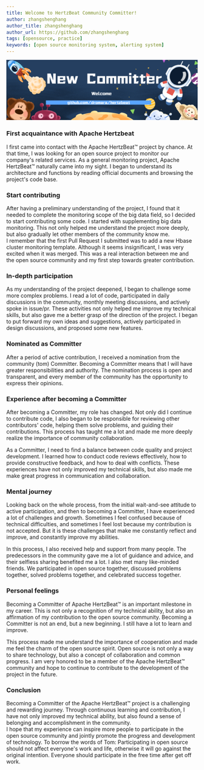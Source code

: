 ```yaml
---
title: Welcome to HertzBeat Community Committer!
author: zhangshenghang
author_title: zhangshenghang
author_url: https://github.com/zhangshenghang
tags: [opensource, practice]
keywords: [open source monitoring system, alerting system]
---
```


![HertzBeat](/img/blog/new-committer.png)

### First acquaintance with Apache Hertzbeat

I first came into contact with the Apache HertzBeat™ project by chance. At that time, I was looking for an open source project to monitor our company's related services. As a general monitoring project, Apache HertzBeat™ naturally came into my sight. I began to understand its architecture and functions by reading official documents and browsing the project's code base.

### Start contributing

After having a preliminary understanding of the project, I found that it needed to complete the monitoring scope of the big data field, so I decided to start contributing some code. I started with supplementing big data monitoring. This not only helped me understand the project more deeply, but also gradually let other members of the community know me.  
I remember that the first Pull Request I submitted was to add a new Hbase cluster monitoring template. Although it seems insignificant, I was very excited when it was merged. This was a real interaction between me and the open source community and my first step towards greater contribution.

### In-depth participation

As my understanding of the project deepened, I began to challenge some more complex problems. I read a lot of code, participated in daily discussions in the community, monthly meeting discussions, and actively spoke in issue/pr. These activities not only helped me improve my technical skills, but also gave me a better grasp of the direction of the project. I began to put forward my own ideas and suggestions, actively participated in design discussions, and proposed some new features.

### Nominated as Committer

After a period of active contribution, I received a nomination from the community (tom) Committer. Becoming a Committer means that I will have greater responsibilities and authority. The nomination process is open and transparent, and every member of the community has the opportunity to express their opinions.

### Experience after becoming a Committer

After becoming a Committer, my role has changed. Not only did I continue to contribute code, I also began to be responsible for reviewing other contributors' code, helping them solve problems, and guiding their contributions. This process has taught me a lot and made me more deeply realize the importance of community collaboration.

As a Committer, I need to find a balance between code quality and project development. I learned how to conduct code reviews effectively, how to provide constructive feedback, and how to deal with conflicts. These experiences have not only improved my technical skills, but also made me make great progress in communication and collaboration.

### Mental journey

Looking back on the whole process, from the initial wait-and-see attitude to active participation, and then to becoming a Committer, I have experienced a lot of challenges and growth. Sometimes I feel confused because of technical difficulties, and sometimes I feel lost because my contribution is not accepted. But it is these challenges that make me constantly reflect and improve, and constantly improve my abilities.

In this process, I also received help and support from many people. The predecessors in the community gave me a lot of guidance and advice, and their selfless sharing benefited me a lot. I also met many like-minded friends. We participated in open source together, discussed problems together, solved problems together, and celebrated success together.

### Personal feelings

Becoming a Committer of Apache HertzBeat™ is an important milestone in my career. This is not only a recognition of my technical ability, but also an affirmation of my contribution to the open source community. Becoming a Committer is not an end, but a new beginning. I still have a lot to learn and improve.

This process made me understand the importance of cooperation and made me feel the charm of the open source spirit. Open source is not only a way to share technology, but also a concept of collaboration and common progress. I am very honored to be a member of the Apache HertzBeat™ community and hope to continue to contribute to the development of the project in the future.

### Conclusion

Becoming a Committer of the Apache HertzBeat™ project is a challenging and rewarding journey. Through continuous learning and contribution, I have not only improved my technical ability, but also found a sense of belonging and accomplishment in the community.  
I hope that my experience can inspire more people to participate in the open source community and jointly promote the progress and development of technology. To borrow the words of Tom: Participating in open source should not affect everyone's work and life, otherwise it will go against the original intention. Everyone should participate in the free time after get off work.
